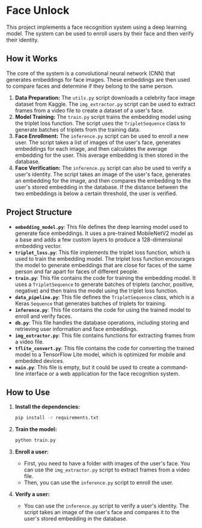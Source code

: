 # Face Unlock

This project implements a face recognition system using a deep learning model. The system can be used to enroll users by their face and then verify their identity.

## How it Works

The core of the system is a convolutional neural network (CNN) that generates embeddings for face images. These embeddings are then used to compare faces and determine if they belong to the same person.

1.  **Data Preparation:** The `utils.py` script downloads a celebrity face image dataset from Kaggle. The `img_extractor.py` script can be used to extract frames from a video file to create a dataset of a user's face.
2.  **Model Training:** The `train.py` script trains the embedding model using the triplet loss function. The script uses the `TripletSequence` class to generate batches of triplets from the training data.
3.  **Face Enrollment:** The `inference.py` script can be used to enroll a new user. The script takes a list of images of the user's face, generates embeddings for each image, and then calculates the average embedding for the user. This average embedding is then stored in the database.
4.  **Face Verification:** The `inference.py` script can also be used to verify a user's identity. The script takes an image of the user's face, generates an embedding for the image, and then compares the embedding to the user's stored embedding in the database. If the distance between the two embeddings is below a certain threshold, the user is verified.

## Project Structure

*   **`embedding_model.py`**: This file defines the deep learning model used to generate face embeddings. It uses a pre-trained MobileNetV2 model as a base and adds a few custom layers to produce a 128-dimensional embedding vector.
*   **`triplet_loss.py`**: This file implements the triplet loss function, which is used to train the embedding model. The triplet loss function encourages the model to generate embeddings that are close for faces of the same person and far apart for faces of different people.
*   **`train.py`**: This file contains the code for training the embedding model. It uses a `TripletSequence` to generate batches of triplets (anchor, positive, negative) and then trains the model using the triplet loss function.
*   **`data_pipeline.py`**: This file defines the `TripletSequence` class, which is a Keras `Sequence` that generates batches of triplets for training.
*   **`inference.py`**: This file contains the code for using the trained model to enroll and verify faces.
*   **`db.py`**: This file handles the database operations, including storing and retrieving user information and face embeddings.
*   **`img_extractor.py`**: This file contains functions for extracting frames from a video file.
*   **`tflite_convert.py`**: This file contains the code for converting the trained model to a TensorFlow Lite model, which is optimized for mobile and embedded devices.
*   **`main.py`**: This file is empty, but it could be used to create a command-line interface or a web application for the face recognition system.

## How to Use

1.  **Install the dependencies:**

    ```bash
    pip install -r requirements.txt
    ```

2.  **Train the model:**

    ```bash
    python train.py
    ```

3.  **Enroll a user:**

    *   First, you need to have a folder with images of the user's face. You can use the `img_extractor.py` script to extract frames from a video file.
    *   Then, you can use the `inference.py` script to enroll the user.

4.  **Verify a user:**

    *   You can use the `inference.py` script to verify a user's identity. The script takes an image of the user's face and compares it to the user's stored embedding in the database.

